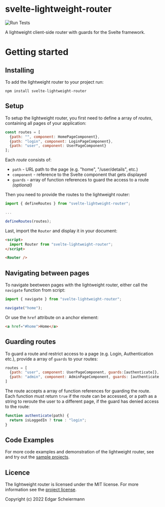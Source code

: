 # svelte-lightweight-router

![Run Tests](https://github.com/escheiermann/svelte-lightweight-router/actions/workflows/main.yml/badge.svg)

A lightweight client-side router with guards for the Svelte framework.

# Getting started

## Installing

To add the lightweight router to your project run:
```
npm install svelte-lightweight-router
```

## Setup

To setup the lightweight router, you first need to define a array of *routes*, containing all pages of your application:

```javascript
const routes = [
  {path: "", component: HomePageComponent},
  {path: "login", component: LoginPageComponent},
  {path: "user", component: UserPageComponent}
];
```

Each *route* consists of:
- `path` - URL path to the page (e.g. "home", "/user/details", etc.)
- `component` - reference to the Svelte component that gets displayed
- `guards` - array of function references to guard the access to a route _(optional)_

Then you need to provide the routes to the lightweight router:

```javascript
import { defineRoutes } from "svelte-lightweight-router";

...

defineRoutes(routes);
```

Last, import the `Router` and display it in your document:

```html
<script>
  import Router from "svelte-lightweight-router";
</script>

<Router />
```

## Navigating between pages

To navigate beetween pages with the lightweight router, either call the `navigate` function from script:

```javascript
import { navigate } from "svelte-lightweight-router";

navigate("home");
```

Or use the `href` attribute on a anchor element:

```html
<a href="#home">Home</a>
```

## Guarding routes

To guard a route and restrict access to a page (e.g. Login, Authentication etc.), provide a array of `guards` to your routes:

```javascript
routes = [
  {path: "user", component: UserPageComponent, guards:[authenticate]},
  {path: "admin", component: AdminPageComponent, guards: [authenticate, authorize]}
]
```

The route accepts a array of function references for guarding the route. Each function must return `true` if the route can be accessed, or a path as a string to reroute the user to a different page, if the guard has denied access to the route:

```javascript
function authenticate(path) {
  return isLoggedIn ? true : "login";
}
```

## Code Examples

For more code examples and demonstration of the lightweight router, see and try out the [sample projects](https://github.com/escheiermann/svelte-lightweight-router/tree/main/samples).

## Licence
The lightweight router is licensed under the MIT license. For more information see the [project license](https://github.com/escheiermann/svelte-lightweight-router/blob/main/LICENSE).

Copyright (c) 2022 Edgar Scheiermann
